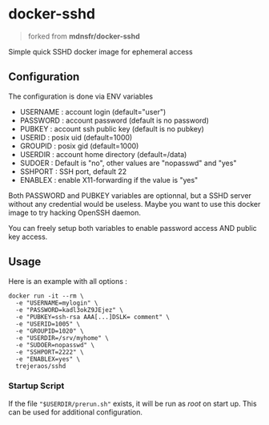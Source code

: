 # docker-sshd

> forked from **mdnsfr/docker-sshd**

Simple quick SSHD docker image for ephemeral access

## Configuration

The configuration is done via ENV variables

- USERNAME : account login (default="user")
- PASSWORD : account password (default is no password)
- PUBKEY : account ssh public key (default is no pubkey)
- USERID : posix uid (default=1000)
- GROUPID : posix gid (default=1000)
- USERDIR : account home directory (default=/data)
- SUDOER : Default is "no", other values are "nopasswd" and "yes"
- SSHPORT : SSH port, default 22
- ENABLEX : enable X11-forwarding if the value is "yes"

Both PASSWORD and PUBKEY variables are optionnal, but a SSHD server without any credential would be useless. Maybe you want to use this docker image to try hacking OpenSSH daemon.

You can freely setup both variables to enable password access AND public key access.

## Usage

Here is an example with all options :

```
docker run -it --rm \
  -e "USERNAME=mylogin" \
  -e "PASSWORD=kadl3okZ9JEjez" \
  -e "PUBKEY=ssh-rsa AAA[...]DSLK= comment" \
  -e "USERID=1005" \
  -e "GROUPID=1020" \
  -e "USERDIR=/srv/myhome" \
  -e "SUDOER=nopasswd" \
  -e "SSHPORT=2222" \
  -e "ENABLEX=yes" \
  trejeraos/sshd
```

### Startup Script

If the file `"$USERDIR/prerun.sh"` exists, it will be run as _root_ on start up. This can be used for additional configuration.
